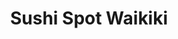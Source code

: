 ---
layout: place
title: "Sushi Spot Waikiki"
permalink: /hawaii/honolulu/sushi-spot-waikiki.html
stateAbbr: HI
stateName: Hawaii
cityName: Honolulu
place_id: ChIJ9-OO4n9zAHwRVaLwpgIWLBU
photos:
  - name: >-
      places/ChIJ9-OO4n9zAHwRVaLwpgIWLBU/photos/AeeoHcL5d9eHgBGlbg7c2jcYYvRvfQJMliesj1tuI9oUAiMllcIN_4tBtdhPwDv4jbENNtgGju6p8DVoyhri1DTeKPvHnweknkEBkI5H3HY1a3kMpRjNrDPh8TaEWHCV19cftfDBoxGMTkjuTeAj9_Gk5Z2AsNl53bh-gbKP0HDw8GMnCiD4Hy1Oh1986QN-71MOi3EGXIPGYjIpB0AOuRCbepS91UE2hcoEx5H_tWp1jL2VspTRmEPqySIQ5XXd9Zez6HBWX1T-mAZm6ZtqupZ57_zn2TN55fmSWl_ryR4utY6CMrAT8RldhmRZ81zCrPyRWUyeLhkrUmfaxLk1UlXyd2bgr73_GLqdjP__xXNGtDVEAiNeLniBW1qBwiKPcMruTuNkfvYJ4Wbn7wwNrROKhEvbu9IzwHJhzeyyPPSdcI_8gg
    widthPx: 3024
    heightPx: 4032
    authorAttributions:
      - displayName: Olivia Ivanova
        uri: https://maps.google.com/maps/contrib/105143867490692207090
        photoUri: >-
          https://lh3.googleusercontent.com/a-/ALV-UjVfs9XxNLY1j33Ogt8kxQsYupfapYrfaT0h4MfWwGUXZol5IHgc=s100-p-k-no-mo
    flagContentUri: >-
      https://www.google.com/local/imagery/report/?cb_client=maps_api_places.places_api&image_key=!1e10!2sCIHM0ogKEICAgIChuPqSWA&hl=en-US
    googleMapsUri: >-
      https://www.google.com/maps/place//data=!3m4!1e2!3m2!1sCIHM0ogKEICAgIChuPqSWA!2e10!4m2!3m1!1s0x7c00737fe28ee3f7:0x152c1602a6f0a255
  - name: >-
      places/ChIJ9-OO4n9zAHwRVaLwpgIWLBU/photos/AeeoHcIYUS3EEhnCm7UKWiozduFzqaSHJXRzxLVike9trJEtMMBUrrio050X2utQetQnDYMNoUdDc9_EL2nBNHkY8-hi6iyKdlSrdrKOSdPo7MNkkhRgwo5ZPrg5QfMRLd-NKxJfjOBmIuAafzmXam3nDcdJEXO8PwX86rIC-KCeY_-_8gXRlJp20G2nDYHCeFdYWhNeyrwql5zHdw739ss5C7gM8IUmYEvQ5icTWCIwlKZw6kSI9YR8SYdGFIWOcUCxU-g2OPhYIxTl1UUJ11vjMXP4k_wOGJ5DF7qN40gGuJml8FMmM4iwhatBu_svaHCwuZFBdBk7mFaDx2BkKsv4SORR26V73En6yrmg1T6s_7yr92lT7HvbFohhErSB11kMs4F2o4FN-UJJUeE9y09uJc6OLz1ui7XYrE64QOKN2HiW_LnT
    widthPx: 4000
    heightPx: 2252
    authorAttributions:
      - displayName: Ho-Joon Jeong
        uri: https://maps.google.com/maps/contrib/114210786210813260086
        photoUri: >-
          https://lh3.googleusercontent.com/a/ACg8ocK2jrQ-QaF083W6LWFo6Prfih1xuSLrCmQ4O2lihasEZT04eA=s100-p-k-no-mo
    flagContentUri: >-
      https://www.google.com/local/imagery/report/?cb_client=maps_api_places.places_api&image_key=!1e10!2sCIHM0ogKEICAgICjlJ3p2AE&hl=en-US
    googleMapsUri: >-
      https://www.google.com/maps/place//data=!3m4!1e2!3m2!1sCIHM0ogKEICAgICjlJ3p2AE!2e10!4m2!3m1!1s0x7c00737fe28ee3f7:0x152c1602a6f0a255
  - name: >-
      places/ChIJ9-OO4n9zAHwRVaLwpgIWLBU/photos/AeeoHcIgJ2q8_8hnz14z9r5nBwJ6z-eJehW5pilVuhLIoi7icHbE2Yvwjd36ygTlT_PKUI1StrGYekEQ-nthHCuwrbNBFjXxIuBSFt3iyxfh5ES2ogIVb4j5BWmZlMJeMLBGgXjyUT2t9EYZe1Y5yFTLBGYobuD6Awas4dEvJTBPJog8F7dQNx3iF9KABYIyoCqL_MDNqR2ABctIYx4f_-BJUDR8iH9EqyDjbpmdYC98PSEOzc-0s7eoHTNdb4_ZIDB-7vxR7UWy8i5uj7YdKSnbKEdmDDKScVfb_DCfQyvyyRTcl-hdBHh6gDx3jyMXgpjZxxBgis8yST4BVbm1VWmC-niLqNZie_JIHJXO3-cIA5iMpwi3YNCbfYfB6KqrHmL8Ixoa64Pq4fipBgOHBTjOOrY26Rwk7RanjGQGlYeDspynLQ
    widthPx: 4800
    heightPx: 3600
    authorAttributions:
      - displayName: Lauren Serpan
        uri: https://maps.google.com/maps/contrib/104640614596803728589
        photoUri: >-
          https://lh3.googleusercontent.com/a-/ALV-UjXrl1K2cOmlh-h7kAsGq4isASNAjpi2yc4MO57HM3m7uadCH0yo=s100-p-k-no-mo
    flagContentUri: >-
      https://www.google.com/local/imagery/report/?cb_client=maps_api_places.places_api&image_key=!1e10!2sCIHM0ogKEICAgMCI_f6GVQ&hl=en-US
    googleMapsUri: >-
      https://www.google.com/maps/place//data=!3m4!1e2!3m2!1sCIHM0ogKEICAgMCI_f6GVQ!2e10!4m2!3m1!1s0x7c00737fe28ee3f7:0x152c1602a6f0a255
  - name: >-
      places/ChIJ9-OO4n9zAHwRVaLwpgIWLBU/photos/AeeoHcJK1T1WU1xd7H0L4IhwVs54pibBfh3P6KWvYCV9lOXaS1TV1HoE81sAev9gH02o-imfdzHgVb5HzPDPFvd4YkSMcrqK4jJ61DVnUn29EqqI0duZYF6u1gmmOedRPw3RwqIg3GV3vW6EkL1wrAj_bqMFbsmiHelRJBdKrcq7Y_VXLcsAqQcRC6nWRDWufy2NDnLxDZiGfCfi5XCRFL0Twe72KPzjcV9D6RsSBILl0jadEWq0ItFksrQIGPpLfaadI53sbCyXHq5uqzRub-FTpELx-b_JsKLqJAKSwKzlttPbHrahwBM_HtSWJcL4TCdKX8bHCnqXdmPjBqeWIECuXk2WtdnXNGHElCWTBldC7tdcCJXBakLvsJ8vzOB4JNtRVwnZJp8AkamMInBstfi5Wf70uXOBhRTaxu0Wp-Ucf9Ovjtbp
    widthPx: 2992
    heightPx: 2992
    authorAttributions:
      - displayName: 정건희
        uri: https://maps.google.com/maps/contrib/107076816440519470802
        photoUri: >-
          https://lh3.googleusercontent.com/a/ACg8ocInEZW33EkDjb57Ach8RBtL4UnJsOLxWCmCk3tCsYwQOmG9BQ=s100-p-k-no-mo
    flagContentUri: >-
      https://www.google.com/local/imagery/report/?cb_client=maps_api_places.places_api&image_key=!1e10!2sCIHM0ogKEICAgMCgg7qq1QE&hl=en-US
    googleMapsUri: >-
      https://www.google.com/maps/place//data=!3m4!1e2!3m2!1sCIHM0ogKEICAgMCgg7qq1QE!2e10!4m2!3m1!1s0x7c00737fe28ee3f7:0x152c1602a6f0a255
  - name: >-
      places/ChIJ9-OO4n9zAHwRVaLwpgIWLBU/photos/AeeoHcJvwhcV-UxlWULps1MQ-WXVXtnrPSzW--sbPg6tJ1Adx70csL2PCse95W7Pb-rnMEu-k8G91-R2pj4aMmKVBpSDjxlqZHPbdVUZbhydJxJ96ffy1t_Ix-jvi-ypxexLMwjRD06aMIPPFGimZ_tr8HTJWoTdYopnGWTz_yBQdv6vUMqSchuIdWnvG7ZRQlZ1dWoGwdTkt2jrdH9shUP13JoxqAE9Ftne-GpXpH0ACBvvyaFpWSKEUP1Qr3Q3IW-KXDjx-G3BFGTI0YsNVEvSAuFqDi6Skc8UbBV4QYKHBZVgL-KW0Ry861kbuF4qTplWiCxzmf1x4j_95FayTiCqnMczyaAvY07Xrz4kWFPZe_heScuXMddQRM6jIVTCjFiuZhVjuurJKS25hy8KoFztVyTvh2fGrhBtVmP6ct_BChl_JoLu
    widthPx: 4032
    heightPx: 3024
    authorAttributions:
      - displayName: 주르
        uri: https://maps.google.com/maps/contrib/114320551374067600410
        photoUri: >-
          https://lh3.googleusercontent.com/a-/ALV-UjUUsAN-frAwHzdpZzJ4InyDzax9kIkn9hGwEbSwqPyIEe3mL4ljCQ=s100-p-k-no-mo
    flagContentUri: >-
      https://www.google.com/local/imagery/report/?cb_client=maps_api_places.places_api&image_key=!1e10!2sCIHM0ogKEICAgMDIqfvUqAE&hl=en-US
    googleMapsUri: >-
      https://www.google.com/maps/place//data=!3m4!1e2!3m2!1sCIHM0ogKEICAgMDIqfvUqAE!2e10!4m2!3m1!1s0x7c00737fe28ee3f7:0x152c1602a6f0a255
  - name: >-
      places/ChIJ9-OO4n9zAHwRVaLwpgIWLBU/photos/AeeoHcJ32D3YvZmD_wsGH5bgFZubdWSvtsdNpJCn6eVv0ylHd3u4GDGT6I4aFX4NJRohnsZ3nZdlJclRlbKCxyEwVjYDb_FX1-nhKWde0y69MUgXM2zyLPZJOpGN0YfA5sOoxNVvsQSnXPGLrtbmUgyJneD-PYIftAcrBuzpoqAcaeib4KdrIKRVbhLVtgMGrOPbBnSiD5CK3vhvqFwOxSnP7m887aHYTrEzhRsw7in_zEQEY3WdidMqiW15eWyWELvbKZOcXgv8qQnq1fA_SWqG3WkQGDxLnuhWK7bpLVM5L3wknbPdTtz9yf7lW92FQIiCnq71hDPM_crSHVWl57n84BBF1Q_IJ3xSW4Vmxv04J_IK_wwUSgMStUFBEh6p-iGlSQPKhXLbpkvHSzkbuVKS2uXJXy545eyrJTm00qxM8lM
    widthPx: 4032
    heightPx: 3024
    authorAttributions:
      - displayName: Harry
        uri: https://maps.google.com/maps/contrib/113015430306755199199
        photoUri: >-
          https://lh3.googleusercontent.com/a/ACg8ocKr8uJfZS3ECW5xAhmRlOugr7HWI1SaOYwBWvL2JzijVjzFZw=s100-p-k-no-mo
    flagContentUri: >-
      https://www.google.com/local/imagery/report/?cb_client=maps_api_places.places_api&image_key=!1e10!2sCIHM0ogKEICAgID_juCoGg&hl=en-US
    googleMapsUri: >-
      https://www.google.com/maps/place//data=!3m4!1e2!3m2!1sCIHM0ogKEICAgID_juCoGg!2e10!4m2!3m1!1s0x7c00737fe28ee3f7:0x152c1602a6f0a255
  - name: >-
      places/ChIJ9-OO4n9zAHwRVaLwpgIWLBU/photos/AeeoHcJDhloUaANQNGWq86sQlLub830Bkb_p3ku611b4RALkWrbFTk9wIs9Luo_vCBBgDlAFTHYUiPr5ESgEOgWLtZ39rz0q8RGWno4FafwnpoExtYKIBakkE6IIEfhB5aP-uTcqqxaaosk4F-QA6mWthZoutioSthxJZKwgmlF3njAO0c6HJUnPA1OFnbEHzZr0ToEYzob-QRRF6gcyyRXzxTGydK_KsvydXvY9XTxbaZvqVMciEk0815_ihov0HyTl8fJERYHOH25u9QgCuwABAffpXupFH4F7q6S5vLco1j3tPlwNXlebFaPFH203RIqU2A8aOOpia8T-K3vqgQmCecyGGOo-bX130fjHlJPHg1byfCTfnWRmdvAS8KHN-X67ZA5i-_hb6Cdy41_Wmzsb8ih5mnhcVH847tfflpc__r5XRA
    widthPx: 4032
    heightPx: 3024
    authorAttributions:
      - displayName: Alan Huang
        uri: https://maps.google.com/maps/contrib/114289199333070338495
        photoUri: >-
          https://lh3.googleusercontent.com/a/ACg8ocI-2wR8roaNTQJ9oC_cq89_rQV-egfs6S8uFGIPoB0I3KuUSQ=s100-p-k-no-mo
    flagContentUri: >-
      https://www.google.com/local/imagery/report/?cb_client=maps_api_places.places_api&image_key=!1e10!2sCIHM0ogKEICAgID7n_K8Og&hl=en-US
    googleMapsUri: >-
      https://www.google.com/maps/place//data=!3m4!1e2!3m2!1sCIHM0ogKEICAgID7n_K8Og!2e10!4m2!3m1!1s0x7c00737fe28ee3f7:0x152c1602a6f0a255
  - name: >-
      places/ChIJ9-OO4n9zAHwRVaLwpgIWLBU/photos/AeeoHcJg1-KUStwHkA_16tu8fNMYvJ4cr-l3NKErrNH-jtPo3zKw57-AkQDTJmsebkfNmLtb8wux_ZQSPji3R8r8UypGSM47rUvczjWQWUvtT6AcBKO42xAPb-xFdk1u9cemMyt8ZhBwi8eHo7v-OKSJGb_pFtkIIY31ZVoi-UE0UX4vjFOJz9ls9wnFIXC6dWbPzN-0ip5CPmG7e7TWHUupmkx18-gteLkX85zbUGnNZ1QFD3P51i0h3jfhVCqQTDmIT-LCPp9PrNxEqR-uaZ0935OESEt_bNup_zXm34bdj0uFRbT1QrfpoF2w_9Sxeltt2hLSrHV_sc-3N4tBfWTK4LSe5PcjE4chJyXYtBxGGPdy-yEQhRc0svseEXF2ut9ztnUNcIPxbRmesEkJHtvvFm66zmxvCYort8yMoeciScKC1w
    widthPx: 3024
    heightPx: 4032
    authorAttributions:
      - displayName: Anusree Suraj
        uri: https://maps.google.com/maps/contrib/106884779265613040510
        photoUri: >-
          https://lh3.googleusercontent.com/a-/ALV-UjViXqIvL8XsptCdp6RtKNnZCida-7Ep0y503VusueTZmP10VUCmyw=s100-p-k-no-mo
    flagContentUri: >-
      https://www.google.com/local/imagery/report/?cb_client=maps_api_places.places_api&image_key=!1e10!2sCIHM0ogKEICAgMDQx7aOJA&hl=en-US
    googleMapsUri: >-
      https://www.google.com/maps/place//data=!3m4!1e2!3m2!1sCIHM0ogKEICAgMDQx7aOJA!2e10!4m2!3m1!1s0x7c00737fe28ee3f7:0x152c1602a6f0a255
  - name: >-
      places/ChIJ9-OO4n9zAHwRVaLwpgIWLBU/photos/AeeoHcKhbb1zpLItj1z5AFmJY0l1qA9DUjjm0yu6gtC6q3NJ1bsqQpbsq0mpquF1Bb0z7FVFNCfpG1_1unoYUtilJVZNGNgbMnENGZaHBTYS1pe3_CwdX_mSLjGiWxm3anDzLEXOfheUi2khcItK-SxSGap3b0hfq9WZK0vZlwJLnA-IsrIFf6EhJ150ISWU7N22nPlR6RsZWGT0vw_t8fL5_u4wERh53WI_MXkJmliO4X7PJVeGcc6m3SQwQvt2r5vJcyIXpFwEwOslBahI9hIUjroLMDgSXnOpzpGBPFg_B1MAKT_MACUQiwIh09qbT5GvL3-be-KUH4XQDOs9oMSw-9AOKgo_GbYILsYrNmSsGM9Ufxt2YTeY7ePjg9cU1MIkX2ngbMb8QogJjJjUWyofUwuT33tiqo2p1qJLWjHhYDb2ACbt
    widthPx: 4032
    heightPx: 3024
    authorAttributions:
      - displayName: Nana Na
        uri: https://maps.google.com/maps/contrib/112451286973606447310
        photoUri: >-
          https://lh3.googleusercontent.com/a/ACg8ocI1WvkiRao4tbYn2nSauFd8GXkPOzgN8RE4en4_nj-izFxRDg=s100-p-k-no-mo
    flagContentUri: >-
      https://www.google.com/local/imagery/report/?cb_client=maps_api_places.places_api&image_key=!1e10!2sCIHM0ogKEICAgIC_kP3S7wE&hl=en-US
    googleMapsUri: >-
      https://www.google.com/maps/place//data=!3m4!1e2!3m2!1sCIHM0ogKEICAgIC_kP3S7wE!2e10!4m2!3m1!1s0x7c00737fe28ee3f7:0x152c1602a6f0a255
  - name: >-
      places/ChIJ9-OO4n9zAHwRVaLwpgIWLBU/photos/AeeoHcIPIhzUuRA1UnCuHa4WkHz11vbV6WvasR9NRoaeXw_t6B9WulrL5iJnikVGSubP71wWni3BtEgRWE4f_ZHpgZj1YupezrXppW11EcdhbHIhocMoJyMFOvuK5YWBJ_-dlgohTEiGhGZJUmrHfwJPVkO0Sc2AN0WOd5lzk0aQ1Jx9nO9Cqe88AN_7umk-pCJu0VZwby0Xk6CpjVOziTnRxjk-bz3IoRMm8ef0KhxUtQNIPokzAX3rDndMqtxAZjIEvZ_-1vuWEM2NBagdbE24-rXIyboHBqH-2gdpa1GLKcrW5qHHvsOx0KFQMHGcjKgtt-PJDjOzCHTDxnnYAVyIsYWl9VmaEF9Shz1BKzK41oLzLGgdr492cVcQVJWhvjIIkpxe-Yq69p2vztTKpjJ9jnsYGhAhNsbBc8XM7Kl4NiGFQqqB
    widthPx: 3024
    heightPx: 4032
    authorAttributions:
      - displayName: 박희원
        uri: https://maps.google.com/maps/contrib/103294154668848293439
        photoUri: >-
          https://lh3.googleusercontent.com/a/ACg8ocKFmXd6AQns4fdmqKdQDS5PzhDIf6DD7vkSy1x2qkSEPgLKwlov=s100-p-k-no-mo
    flagContentUri: >-
      https://www.google.com/local/imagery/report/?cb_client=maps_api_places.places_api&image_key=!1e10!2sCIHM0ogKEICAgID3_LCMzwE&hl=en-US
    googleMapsUri: >-
      https://www.google.com/maps/place//data=!3m4!1e2!3m2!1sCIHM0ogKEICAgID3_LCMzwE!2e10!4m2!3m1!1s0x7c00737fe28ee3f7:0x152c1602a6f0a255
address: 204 Liliʻuokalani Ave, Honolulu, HI 96815, USA
street: 204 Liliʻuokalani Ave
city: Honolulu
state: HI
zip: '96815'
country: USA
neighborhood: Waikiki
latitude: '21.275654'
longitude: '-157.822423'
accessibility_options:
  wheelchairAccessibleParking: true
  wheelchairAccessibleEntrance: true
  wheelchairAccessibleSeating: true
business_status: OPERATIONAL
name: Sushi Spot Waikiki
google_maps_links:
  directionsUri: >-
    https://www.google.com/maps/dir//''/data=!4m7!4m6!1m1!4e2!1m2!1m1!1s0x7c00737fe28ee3f7:0x152c1602a6f0a255!3e0
  placeUri: https://maps.google.com/?cid=1525618574418289237
  writeAReviewUri: >-
    https://www.google.com/maps/place//data=!4m3!3m2!1s0x7c00737fe28ee3f7:0x152c1602a6f0a255!12e1
  reviewsUri: >-
    https://www.google.com/maps/place//data=!4m4!3m3!1s0x7c00737fe28ee3f7:0x152c1602a6f0a255!9m1!1b1
  photosUri: >-
    https://www.google.com/maps/place//data=!4m3!3m2!1s0x7c00737fe28ee3f7:0x152c1602a6f0a255!10e5
primary_type: Japanese Restaurant
opening_hours:
  regular: null
  current: null
secondary_opening_hours:
  regular:
    weekdayDescriptions: null
    type: null
  current:
    weekdayDescriptions: null
    type: null
phone: (808) 369-7242
price_level: null
price_range: $30 &ndash; $50
rating: '4.8'
rating_count: 2193
website: https://www.fooddiscoveryapp.com/honolulu/sushi-spot-waikiki
description: null
reviews: null
parking_options: null
payment_options: null
allow_dogs: null
curbside_pickup: null
delivery: null
dine_in: null
good_for_children: null
good_for_groups: null
good_for_sports: null
live_music: null
menu_for_children: null
outdoor_seating: null
reservable: null
restroom: null
serves_beer: null
serves_breakfast: null
serves_brunch: null
serves_cocktails: null
serves_coffee: null
serves_dinner: null
serves_dessert: null
serves_lunch: null
serves_vegetarian_food: null
serves_wine: null
takeout: null

---